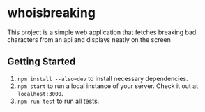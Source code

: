 # whoisbreaking

This project is a simple web application that fetches breaking bad characters from an api and displays neatly on the screen

## Getting Started

1. `npm install --also=dev` to install necessary dependencies.
2. `npm start` to run a local instance of your server. Check it out at `localhost:3000`.
3. `npm run test` to run all tests.
